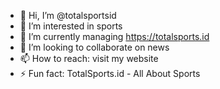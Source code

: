 - 👋 Hi, I’m @totalsportsid
- 👀 I’m interested in sports
- 🌱 I’m currently managing https://totalsports.id
- 💞️ I’m looking to collaborate on news
- 📫 How to reach: visit my website
- ⚡ Fun fact: TotalSports.id - All About Sports

<!---
totalsportsid/totalsportsid is a ✨ special ✨ repository because its `README.md` (this file) appears on your GitHub profile.
You can click the Preview link to take a look at your changes.
--->
